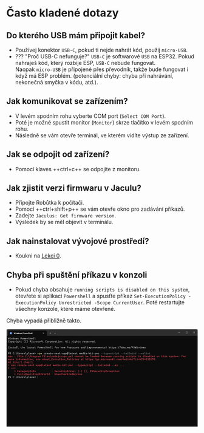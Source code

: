 # Často kladené dotazy

## Do kterého USB mám připojit kabel?

- Používej konektor `USB-C`, pokud ti nejde nahrát kód, použij `micro-USB`.
- ??? "Proč USB-C nefunguje?"
  `USB-C` je softwarové `USB` na ESP32. Pokud nahraješ kód, který rozbije ESP, `USB-C` nebude fungovat.<br>Naopak `micro-USB` je připojené přes převodník, takže bude fungovat i když má ESP problém. (potenciální chyby: chyba při nahrávání, nekonečná smyčka v kódu, atd.).

## Jak komunikovat se zařízením?

- V levém spodním rohu vyberte COM port (`Select COM Port`).
- Poté je možné spustit monitor (`Monitor`) skrze tlačítko v levém spodním rohu.
- Následně se vám otevře terminál, ve kterém vidíte výstup ze zařízení.

## Jak se odpojit od zařízení?

- Pomocí klaves ++ctrl+c++ se odpojíte z monitoru.

## Jak zjistit verzi firmwaru v Jaculu?

- Připojte Robůtka k počítači.
- Pomocí ++ctrl+shift+p++ se vám otevře okno pro zadávání příkazů.
- Zadejte `Jaculus: Get firmware version`.
- Výsledek by se měl objevit v terminálu.

## Jak nainstalovat vývojové prostředí?

- Koukni na [Lekci 0](../lekce0/index.md).

## Chyba při spuštění příkazu v konzoli

  - Pokud chyba obsahuje `running scripts is disabled on this system`, otevřete si aplikaci `Powershell` a spusťte příkaz `Set-ExecutionPolicy -ExecutionPolicy Unrestricted -Scope CurrentUser`. Poté restartujte všechny konzole, které máme otevřené.

  Chyba vypadá přibližně takto.

  ![scriptsDisabled](./assets/scriptsDisabled.png)



